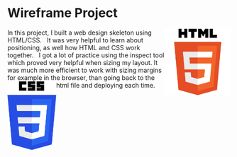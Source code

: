 # Wireframe Project

<img src="images\HTML5_Logo_512.png" alt="Drawing" style="width: 150px; height: 150px; float:  right;" />
In this project, I built a web design skeleton using HTML/CSS.&nbsp;&nbsp; It was very helpful to learn about positioning, as well how HTML and CSS work together. &nbsp;&nbsp;I got a lot of practice using the inspect tool which proved very helpful when sizing my layout.  It was much more efficient to work with sizing margins for example in the browser, than going back to the html file and deploying each time.

 <img src="images\css-3-logo-AF06D75231-seeklogo.com.png" alt="Drawing" style="width: 110px; float: left;" />  

 
